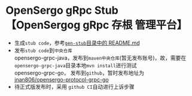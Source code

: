 # OpenSergo gRpc Stub 【OpenSergog gRpc 存根 管理平台】  

- 生成`stub code`，参考[`gen-stub`目录中的 README.md](./gen-stub/README.md)  
- 发布`stub code`到`中央仓库`  
  opensergo-grpc-java，发布到`maven中央仓库`(暂无发布账号)，故，需要在`opensergo-grpc-java`目录本地`mvn install`进行测试  
  opensergo-grpc-go， 发布到`github`，暂时发布地址为 [jnan806/opensergo-protocol-grpc-go](https://github.com/jnan806/opensergo-protocol-grpc-go)  
- 待正式版发布时，采用 `github CI`自动进行上诉步骤